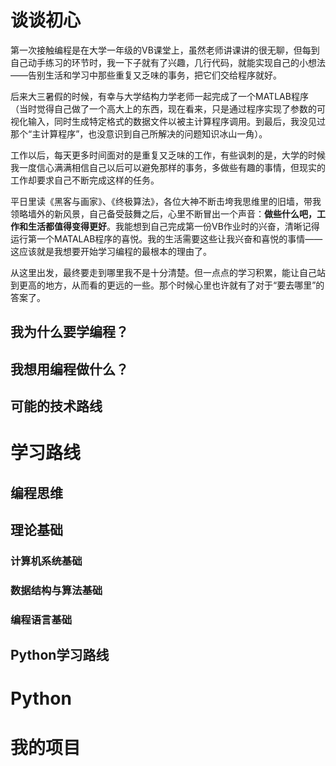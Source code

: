 # 谈谈初心
第一次接触编程是在大学一年级的VB课堂上，虽然老师讲课讲的很无聊，但每到自己动手练习的环节时，我一下子就有了兴趣，几行代码，就能实现自己的小想法——告别生活和学习中那些重复又乏味的事务，把它们交给程序就好。

后来大三暑假的时候，有幸与大学结构力学老师一起完成了一个MATLAB程序（当时觉得自己做了一个高大上的东西，现在看来，只是通过程序实现了参数的可视化输入，同时生成特定格式的数据文件以被主计算程序调用。到最后，我没见过那个“主计算程序”，也没意识到自己所解决的问题知识冰山一角）。

工作以后，每天更多时间面对的是重复又乏味的工作，有些讽刺的是，大学的时候我一度信心满满相信自己以后可以避免那样的事务，多做些有趣的事情，但现实的工作却要求自己不断完成这样的任务。

平日里读《黑客与画家》、《终极算法》，各位大神不断击垮我思维里的旧墙，带我领略墙外的新风景，自己备受鼓舞之后，心里不断冒出一个声音：**做些什么吧，工作和生活都值得变得更好**。我能想到自己完成第一份VB作业时的兴奋，清晰记得运行第一个MATALAB程序的喜悦。我的生活需要这些让我兴奋和喜悦的事情——这应该就是我想要开始学习编程的最根本的理由了。

从这里出发，最终要走到哪里我不是十分清楚。但一点点的学习积累，能让自己站到更高的地方，从而看的更远的一些。那个时候心里也许就有了对于“要去哪里”的答案了。

## 我为什么要学编程？
## 我想用编程做什么？
## 可能的技术路线

# 学习路线
## 编程思维
## 理论基础
### 计算机系统基础
### 数据结构与算法基础
### 编程语言基础
## Python学习路线

# Python

# 我的项目
